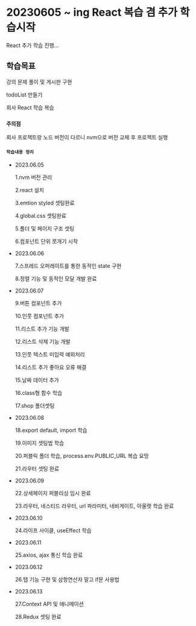 # 20230605 ~ ing React 복습 겸 추가 학습시작

React 추가 학습 진행...

## 학습목표

강의 문제 풀이 및 게시판 구현

todoList 만들기

회사 React 학습 복습

### `주의점`

회사 프로젝트랑 노드 버전이 다르니 nvm으로 버전 교체 후 프로젝트 실행

#### `학습내용 정리`

- 2023.06.05

  1.nvm 버전 관리

  2.react 설치

  3.emtion styled 셋팅완료

  4.global.css 셋팅완료

  5.폴더 및 페이지 구조 셋팅

  6.컴포넌트 단위 쪼개기 시작

- 2023.06.06

  7.스프레드 오퍼레이트를 통한 동적인 state 구현

  8.정렬 기능 및 동적인 모달 개발 완료

- 2023.06.07

  9.버튼 컴포넌트 추가

  10.인풋 컴포넌트 추가

  11.리스트 추가 기능 개발

  12.리스트 삭제 기능 개발

  13.인풋 텍스트 미입력 예외처리

  14.리스트 추가 좋아요 오류 해결

  15.날짜 데이터 추가

  16.class형 함수 학습

  17.shop 폴더셋팅

- 2023.06.08

  18.export default, import 학습

  19.이미지 셋팅법 학습

  20.퍼블릭 폴더 학습, process.env.PUBLIC_URL 복습 요망

  21.라우터 셋팅 완료

- 2023.06.09

  22.상세페이지 퍼블리싱 임시 완료

  23.라우터, 네스티드 라우터, url 파라미터, 네비게이트, 아울렛 학습 완료

- 2023.06.10

  24.라이프 사이클, useEffect 학습

- 2023.06.11

  25.axios, ajax 통신 학습 완료

- 2023.06.12

  26.탭 기능 구현 및 삼항연산자 말고 if문 사용법

- 2023.06.13

  27.Context API 및 애니메이션

  28.Redux 셋팅 완료